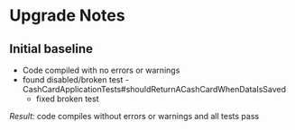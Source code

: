 # Upgrade Notes

## Initial baseline
* Code compiled with no errors or warnings
* found disabled/broken test - CashCardApplicationTests#shouldReturnACashCardWhenDataIsSaved
  * fixed broken test

*Result:* code compiles without errors or warnings and all tests pass
